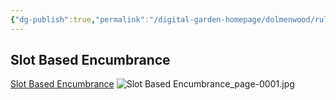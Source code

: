 ```yaml
---
{"dg-publish":true,"permalink":"/digital-garden-homepage/dolmenwood/rules/slot-based-encumbrance/"}
---
```


## Slot Based Encumbrance

[Slot Based Encumbrance](https://necroticgnome.com/blogs/news/item-based-encumbrance-play-test)
![Slot Based Encumbrance_page-0001.jpg](/img/user/Digital%20Garden%20Homepage/Dolmenwood/Images-PDFs/Slot%20Based%20Encumbrance_page-0001.jpg)